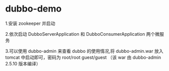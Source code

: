 # dubbo-demo

1.安装 zookeeper 并启动

2.依次启动 DubboServerApplication 和 DubboConsumerApplication 两个微服务

3.可以使用 dubbo-admin 来查看 dubbo 的使用情况,将 dubbo-admin.war 放入 tomcat 中启动即可，密码为 root/root guest/guest （该 war 由 dubbo-admin 2.5.10 版本编译）

